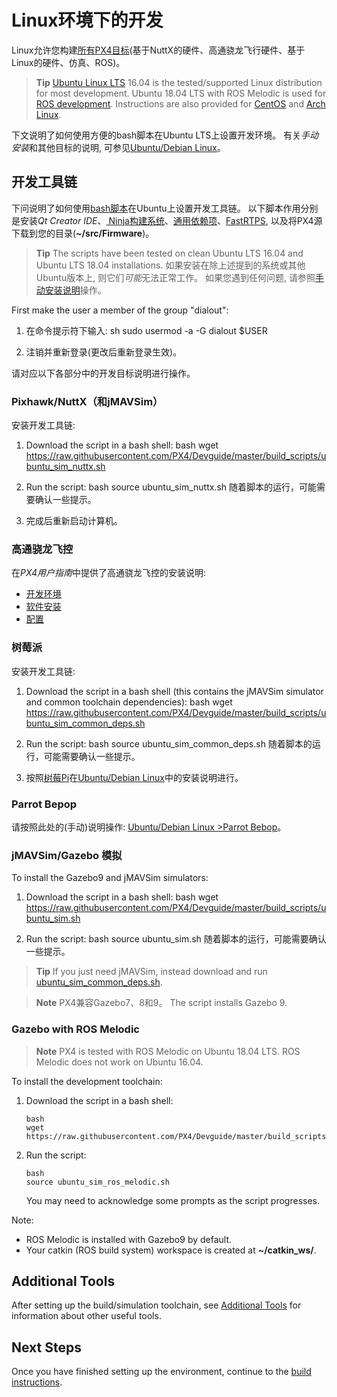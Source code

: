 # Linux环境下的开发

Linux允许您构建[所有PX4目标](../setup/dev_env.md#supported-targets)(基于NuttX的硬件、高通骁龙飞行硬件、基于Linux的硬件、仿真、ROS)。

> **Tip** [Ubuntu Linux LTS](https://wiki.ubuntu.com/LTS) 16.04 is the tested/supported Linux distribution for most development. Ubuntu 18.04 LTS with ROS Melodic is used for [ROS development](#ros). Instructions are also provided for [CentOS](../setup/dev_env_linux_centos.md) and [Arch Linux](../setup/dev_env_linux_arch.md).

下文说明了如何使用方便的bash脚本在Ubuntu LTS上设置开发环境。 有关*手动安装*和其他目标的说明, 可参见[Ubuntu/Debian Linux](../setup/dev_env_linux_ubuntu.md)。

## 开发工具链

下问说明了如何使用[bash脚本](../setup/dev_env_linux_ubuntu.md#convenience-bash-scripts)在Ubuntu上设置开发工具链。 以下脚本作用分别是安装*Qt Creator IDE*、[ Ninja构建系统](https://ninja-build.org/)、[通用依赖项](../setup/dev_env_linux_ubuntu.md#common-dependencies)、[FastRTPS](../setup/dev_env_linux_ubuntu.md#fastrtps-installation), 以及将PX4源下载到您的目录(**~/src/Firmware**)。

> **Tip** The scripts have been tested on clean Ubuntu LTS 16.04 and Ubuntu LTS 18.04 installations. 如果安装在除上述提到的系统或其他Ubuntu版本上, 则它们*可能*无法正常工作。 如果您遇到任何问题, 请参照[手动安装说明](../setup/dev_env_linux_ubuntu.md)操作。

First make the user a member of the group "dialout":

1. 在命令提示符下输入: 
        sh
        sudo usermod -a -G dialout $USER

2. 注销并重新登录(更改后重新登录生效)。

请对应以下各部分中的开发目标说明进行操作。

### Pixhawk/NuttX（和jMAVSim）

安装开发工具链:

1. Download the script in a bash shell: 
        bash
        wget https://raw.githubusercontent.com/PX4/Devguide/master/build_scripts/ubuntu_sim_nuttx.sh

2. Run the script: 
        bash
        source ubuntu_sim_nuttx.sh 随着脚本的运行，可能需要确认一些提示。

3. 完成后重新启动计算机。

### 高通骁龙飞控

在*PX4用户指南*中提供了高通骁龙飞控的安装说明:

* [开发环境](https://docs.px4.io/en/flight_controller/snapdragon_flight_dev_environment_installation.html)
* [软件安装](https://docs.px4.io/en/flight_controller/snapdragon_flight_software_installation.html)
* [配置](https://docs.px4.io/en/flight_controller/snapdragon_flight_configuration.html)

### 树莓派

安装开发工具链:

1. Download the script in a bash shell (this contains the jMAVSim simulator and common toolchain dependencies): 
        bash
        wget https://raw.githubusercontent.com/PX4/Devguide/master/build_scripts/ubuntu_sim_common_deps.sh

2. Run the script: 
        bash
        source ubuntu_sim_common_deps.sh 随着脚本的运行，可能需要确认一些提示。

3. 按照[树莓Pi](../setup/dev_env_linux_ubuntu.md#raspberry-pi-hardware)在[Ubuntu/Debian Linux](../setup/dev_env_linux_ubuntu.md)中的安装说明进行。

### Parrot Bepop

请按照此处的(手动)说明操作: [ Ubuntu/Debian Linux >Parrot Bebop](../setup/dev_env_linux_ubuntu.md#raspberry-pi-hardware)。

### jMAVSim/Gazebo 模拟

To install the Gazebo9 and jMAVSim simulators:

1. Download the script in a bash shell: 
        bash
        wget https://raw.githubusercontent.com/PX4/Devguide/master/build_scripts/ubuntu_sim.sh

2. Run the script: 
        bash 
        source ubuntu_sim.sh 随着脚本的运行，可能需要确认一些提示。

> **Tip** If you just need jMAVSim, instead download and run <a href="https://raw.githubusercontent.com/PX4/Devguide/{{ book.px4_version }}/build_scripts/ubuntu_sim_common_deps.sh" target="_blank" download>ubuntu_sim_common_deps.sh</a>.

<span><span></p> 

<blockquote>
  <p>
    <strong>Note</strong> PX4兼容Gazebo7、8和9。 The script installs Gazebo 9.
  </p>
</blockquote>

<h3 id="ros">
  Gazebo with ROS Melodic
</h3>

<blockquote>
  <p>
    <strong>Note</strong> PX4 is tested with ROS Melodic on Ubuntu 18.04 LTS. ROS Melodic does not work on Ubuntu 16.04.
  </p>
</blockquote>

<p>
  To install the development toolchain:
</p>

<ol start="1">
  <li>
    Download the script in a bash shell: <pre><code>bash
wget https://raw.githubusercontent.com/PX4/Devguide/master/build_scripts/ubuntu_sim_ros_melodic.sh</code></pre>
  </li>
  
  <li>
    Run the script: <pre><code>bash
source ubuntu_sim_ros_melodic.sh</code></pre> You may need to acknowledge some prompts as the script progresses.
  </li>
</ol>

<p>
  Note:
</p>

<ul>
  <li>
    ROS Melodic is installed with Gazebo9 by default.
  </li>
  <li>
    Your catkin (ROS build system) workspace is created at <strong>~/catkin_ws/</strong>.
  </li>
</ul>

<h2>
  Additional Tools
</h2>

<p>
  After setting up the build/simulation toolchain, see <a href="../setup/generic_dev_tools.md">Additional Tools</a> for information about other useful tools.
</p>

<h2>
  Next Steps
</h2>

<p>
  Once you have finished setting up the environment, continue to the <a href="../setup/building_px4.md">build instructions</a>.
</p>